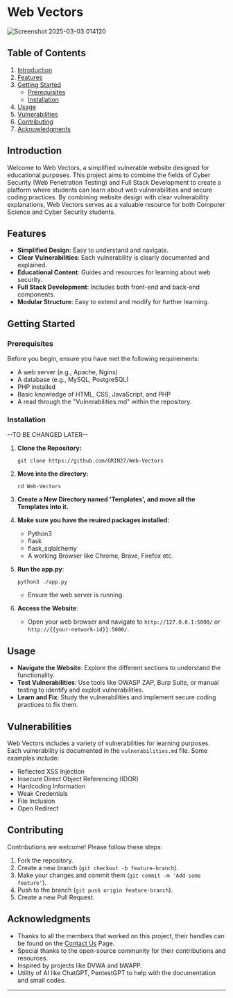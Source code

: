 # Web Vectors

![Screenshot 2025-03-03 014120](https://github.com/user-attachments/assets/c25e13df-bb14-42a0-8940-4a42ca3faca6)

## Table of Contents

1. [Introduction]()
2. [Features]()
3. [Getting Started]()
    - [Prerequisites]()
    - [Installation]()
4. [Usage]()
5. [Vulnerabilities]()
6. [Contributing]()
8. [Acknowledgments]()

## Introduction

Welcome to Web Vectors, a simplified vulnerable website designed for educational purposes. This project aims to combine the fields of Cyber Security (Web Penetration Testing) and Full Stack Development to create a platform where students can learn about web vulnerabilities and secure coding practices. By combining website design with clear vulnerability explanations, Web Vectors serves as a valuable resource for both Computer Science and Cyber Security students.

## Features

- **Simplified Design**: Easy to understand and navigate.
- **Clear Vulnerabilities**: Each vulnerability is clearly documented and explained.
- **Educational Content**: Guides and resources for learning about web security.
- **Full Stack Development**: Includes both front-end and back-end components.
- **Modular Structure**: Easy to extend and modify for further learning.

## Getting Started

### Prerequisites

Before you begin, ensure you have met the following requirements:

- A web server (e.g., Apache, Nginx)
- A database (e.g., MySQL, PostgreSQL)
- PHP installed
- Basic knowledge of HTML, CSS, JavaScript, and PHP
- A read through the "Vulnerabilities.md" within the repository.

### Installation

--TO BE CHANGED LATER--

1. **Clone the Repository:**

       git clone https://github.com/GRIN27/Web-Vectors
    
2. **Move into the directory:**

       cd Web-Vectors

3. **Create a New Directory named 'Templates', and move all the Templates into it.**
   
4. **Make sure you have the reuired packages installed:**
    
    - Python3
    - flask
    - flask_sqlalchemy
    - A working Browser like Chrome, Brave, Firefox etc.
  
5. **Run the app.py**:
    
       python3 ./app.py
   
    - Ensure the web server is running.
      
6. **Access the Website**:
    
    - Open your web browser and navigate to `http://127.0.0.1:5000/` or `http://{{your-network-id}}:5000/`.

## Usage

- **Navigate the Website**: Explore the different sections to understand the functionality.
- **Test Vulnerabilities**: Use tools like OWASP ZAP, Burp Suite, or manual testing to identify and exploit vulnerabilities.
- **Learn and Fix**: Study the vulnerabilities and implement secure coding practices to fix them.

## Vulnerabilities

Web Vectors includes a variety of vulnerabilities for learning purposes. Each vulnerability is documented in the `vulnerabilities.md` file. Some examples include:

- Reflected XSS Injection
- Insecure Direct Object Referencing (IDOR)
- Hardcoding Information
- Weak Credentials
- File Inclusion
- Open Redirect

## Contributing

Contributions are welcome! Please follow these steps:

1. Fork the repository.
2. Create a new branch (`git checkout -b feature-branch`).
3. Make your changes and commit them (`git commit -m 'Add some feature'`).
4. Push to the branch (`git push origin feature-branch`).
5. Create a new Pull Request.

## Acknowledgments

- Thanks to all the members that worked on this project, their handles can be found on the [Contact Us](https://github.com/GRIN27/Web-Vectors/edit/main/README.md) Page.
- Special thanks to the open-source community for their contributions and resources.
- Inspired by projects like DVWA and bWAPP.
- Utility of AI like ChatGPT, PentestGPT to help with the documentation and small codes.


---
